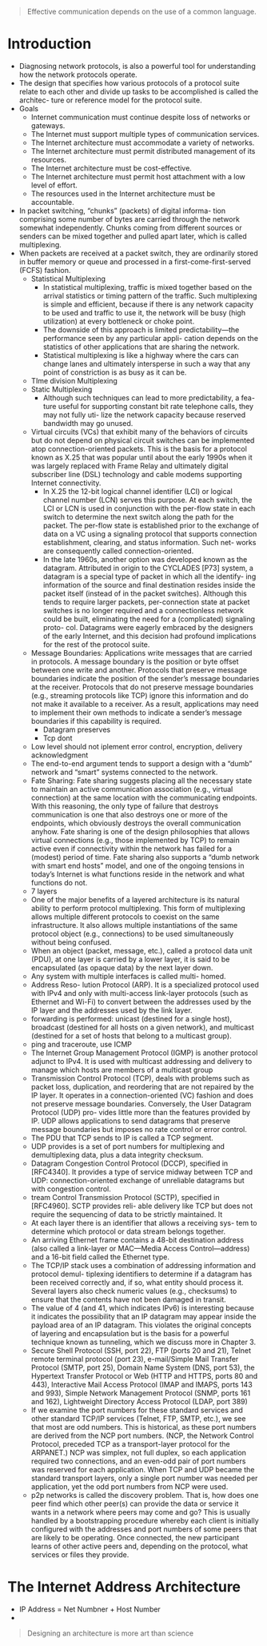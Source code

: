 > Effective communication depends on the use of a common language.


# Introduction
- Diagnosing network protocols, is also a powerful tool for understanding how the network protocols operate.
- The design that specifies how various protocols of a protocol suite relate to each other and divide up tasks to be accomplished is called the architec- ture or reference model for the protocol suite.
-  Goals
    - Internet communication must continue despite loss of networks or gateways.
    - The Internet must support multiple types of communication services.
    - The Internet architecture must accommodate a variety of networks.
    - The Internet architecture must permit distributed management of its resources.
    - The Internet architecture must be cost-effective.
    - The Internet architecture must permit host attachment with a low level of effort.
    - The resources used in the Internet architecture must be accountable.
- In packet switching, “chunks” (packets) of digital informa- tion comprising some number of bytes are carried through the network somewhat independently. Chunks coming from different sources or senders can be mixed together and pulled apart later, which is called multiplexing.   
- When packets are received at a packet switch, they are ordinarily stored in buffer memory or queue and processed in a first-come-first-served (FCFS) fashion.
    - Statistical Multiplexing
        - In statistical multiplexing, traffic is mixed together based on the arrival statistics or timing pattern of the traffic. Such multiplexing is simple and efficient, because if there is any network capacity to be used and traffic to use it, the network will be busy (high utilization) at every bottleneck or choke point.
        - The downside of this approach is limited predictability—the performance seen by any particular appli- cation depends on the statistics of other applications that are sharing the network.
        - Statistical multiplexing is like a highway where the cars can change lanes and ultimately intersperse in such a way that any point of constriction is as busy as it can be.
    - TIme division Multiplexing
    - Static Multiplexing
        - Although such techniques can lead to more predictability, a fea- ture useful for supporting constant bit rate telephone calls, they may not fully uti- lize the network capacity because reserved bandwidth may go unused.
    - Virtual circuits (VCs) that exhibit many of the behaviors of circuits but do not depend on physical circuit switches can be implemented atop connection-oriented packets. This is the basis for a protocol known as X.25 that was popular until about the early 1990s when it was largely replaced with Frame Relay and ultimately digital subscriber line (DSL) technology and cable modems supporting Internet connectivity.
        - In X.25 the 12-bit logical channel identifier (LCI) or logical channel number (LCN) serves this purpose. At each switch, the LCI or LCN is used in conjunction with the per-flow state in each switch to determine the next switch along the path for the packet. The per-flow state is established prior to the exchange of data on a VC using a signaling protocol that supports connection establishment, clearing, and status information. Such net- works are consequently called connection-oriented. 
        - In the late 1960s, another option was developed known as the datagram. Attributed in origin to the CYCLADES [P73] system, a datagram is a special type of packet in which all the identify- ing information of the source and final destination resides inside the packet itself (instead of in the packet switches). Although this tends to require larger packets, per-connection state at packet switches is no longer required and a connectionless network could be built, eliminating the need for a (complicated) signaling proto- col. Datagrams were eagerly embraced by the designers of the early Internet, and this decision had profound implications for the rest of the protocol suite.
    - Message Boundaries: Applications write messages that are carried in protocols. A message boundary is the position or byte offset between one write and another. Protocols that preserve message boundaries indicate the position of the sender’s message boundaries at the receiver. Protocols that do not preserve message boundaries (e.g., streaming protocols like TCP) ignore this information and do not make it available to a receiver. As a result, applications may need to implement their own methods to indicate a sender’s message boundaries if this capability is required.
        - Datagram preserves
        - Tcp dont
    - Low level should not iplement error control, encryption, delivery acknowledgment
    - The end-to-end argument tends to support a design with a “dumb” network and “smart” systems connected to the network.
    - Fate Sharing: Fate sharing suggests placing all the necessary state to maintain an active communication association (e.g., virtual connection) at the same location with the communicating endpoints. With this reasoning, the only type of failure that destroys communication is one that also destroys one or more of the endpoints, which obviously destroys the overall communication anyhow. Fate sharing is one of the design philosophies that allows virtual connections (e.g., those implemented by TCP) to remain active even if connectivity within the network has failed for a (modest) period of time. Fate sharing also supports a “dumb network with smart end hosts” model, and one of the ongoing tensions in today’s Internet is what functions reside in the network and what functions do not.
    - 7 layers
    - One of the major benefits of a layered architecture is its natural ability to perform protocol multiplexing. This form of multiplexing allows multiple different protocols to coexist on the same infrastructure. It also allows multiple instantiations of the same protocol object (e.g., connections) to be used simultaneously without being confused.
    - When an object (packet, message, etc.), called a protocol data unit (PDU), at one layer is carried by a lower layer, it is said to be encapsulated (as opaque data) by the next layer down.
    - Any system with multiple interfaces is called multi- homed.
    - Address Reso- lution Protocol (ARP). It is a specialized protocol used with IPv4 and only with multi-access link-layer protocols (such as Ethernet and Wi-Fi) to convert between the addresses used by the IP layer and the addresses used by the link layer.
    -   forwarding is performed: unicast (destined for a single host), broadcast (destined for all hosts on a given network), and multicast (destined for a set of hosts that belong to a multicast group).
    - ping and traceroute, use ICMP
    - The Internet Group Management Protocol (IGMP) is another protocol adjunct to IPv4. It is used with multicast addressing and delivery to manage which hosts are members of a multicast group
    - Transmission Control Protocol (TCP), deals with problems such as packet loss, duplication, and reordering that are not repaired by the IP layer. It operates in a connection-oriented (VC) fashion and does not preserve message boundaries. Conversely, the User Datagram Protocol (UDP) pro- vides little more than the features provided by IP. UDP allows applications to send datagrams that preserve message boundaries but imposes no rate control or error control.
    - The PDU that TCP sends to IP is called a TCP segment.
    - UDP provides is a set of port numbers for multiplexing and demultiplexing data, plus a data integrity checksum.
    - Datagram Congestion Control Protocol (DCCP), specified in [RFC4340]. It provides a type of service midway between TCP and UDP: connection-oriented exchange of unreliable datagrams but with congestion control.
    - tream Control Transmission Protocol (SCTP), specified in [RFC4960]. SCTP provides reli- able delivery like TCP but does not require the sequencing of data to be strictly maintained. It
    -  At each layer there is an identifier that allows a receiving sys- tem to determine which protocol or data stream belongs together. 
    - An arriving Ethernet frame contains a 48-bit destination address (also called a link-layer or MAC—Media Access Control—address) and a 16-bit field called the Ethernet type.
    - The TCP/IP stack uses a combination of addressing information and protocol demul- tiplexing identifiers to determine if a datagram has been received correctly and, if so, what entity should process it. Several layers also check numeric values (e.g., checksums) to ensure that the contents have not been damaged in transit.
    - The value of 4 (and 41, which indicates IPv6) is interesting because it indicates the possibility that an IP datagram may appear inside the payload area of an IP datagram. This violates the original concepts of layering and encapsulation but is the basis for a powerful technique known as tunneling, which we discuss more in Chapter 3.
    - Secure Shell Protocol (SSH, port 22), FTP (ports 20 and 21), Telnet remote terminal protocol (port 23), e-mail/Simple Mail Transfer Protocol (SMTP, port 25), Domain Name System (DNS, port 53), the Hypertext Transfer Protocol or Web (HTTP and HTTPS, ports 80 and 443), Interactive Mail Access Protocol (IMAP and IMAPS, ports 143 and 993), Simple Network Management Protocol (SNMP, ports 161 and 162), Lightweight Directory Access Protocol (LDAP, port 389)
    - If we examine the port numbers for these standard services and other standard TCP/IP services (Telnet, FTP, SMTP, etc.), we see that most are odd numbers. This is historical, as these port numbers are derived from the NCP port numbers. (NCP, the Network Control Protocol, preceded TCP as a transport-layer protocol for the ARPANET.) NCP was simplex, not full duplex, so each application required two connections, and an even-odd pair of port numbers was reserved for each application. When TCP and UDP became the standard transport layers, only a single port number was needed per application, yet the odd port numbers from NCP were used.
    - p2p networks is called the discovery problem. That is, how does one peer find which other peer(s) can provide the data or service it wants in a network where peers may come and go? This is usually handled by a bootstrapping procedure whereby each client is initially configured with the addresses and port numbers of some peers that are likely to be operating. Once connected, the new participant learns of other active peers and, depending on the protocol, what services or files they provide.
    

# The Internet Address Architecture
- IP Address = Net Numbner + Host Number 
- 


> Designing an architecture is more art than science